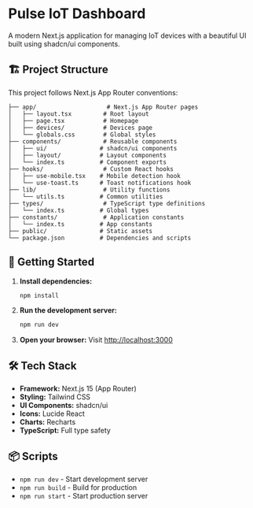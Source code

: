 # Pulse IoT Dashboard

A modern Next.js application for managing IoT devices with a beautiful UI built using shadcn/ui components.

## 🏗️ Project Structure

This project follows Next.js App Router conventions:

```
├── app/                    # Next.js App Router pages
│   ├── layout.tsx         # Root layout
│   ├── page.tsx           # Homepage
│   ├── devices/           # Devices page
│   └── globals.css        # Global styles
├── components/            # Reusable components
│   ├── ui/               # shadcn/ui components
│   ├── layout/           # Layout components
│   └── index.ts          # Component exports
├── hooks/                 # Custom React hooks
│   ├── use-mobile.tsx    # Mobile detection hook
│   └── use-toast.ts      # Toast notifications hook
├── lib/                   # Utility functions
│   └── utils.ts          # Common utilities
├── types/                 # TypeScript type definitions
│   └── index.ts          # Global types
├── constants/             # Application constants
│   └── index.ts          # App constants
├── public/               # Static assets
└── package.json          # Dependencies and scripts
```

## 🚀 Getting Started

1. **Install dependencies:**
   ```bash
   npm install
   ```

2. **Run the development server:**
   ```bash
   npm run dev
   ```

3. **Open your browser:**
   Visit [http://localhost:3000](http://localhost:3000)

## 🛠️ Tech Stack

- **Framework:** Next.js 15 (App Router)
- **Styling:** Tailwind CSS
- **UI Components:** shadcn/ui
- **Icons:** Lucide React
- **Charts:** Recharts
- **TypeScript:** Full type safety

## 📦 Scripts

- `npm run dev` - Start development server
- `npm run build` - Build for production
- `npm run start` - Start production server